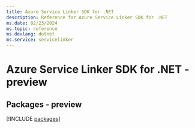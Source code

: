 ```yaml
---
title: Azure Service Linker SDK for .NET
description: Reference for Azure Service Linker SDK for .NET
ms.date: 02/23/2024
ms.topic: reference
ms.devlang: dotnet
ms.service: servicelinker
---
```

# Azure Service Linker SDK for .NET - preview
## Packages - preview
[!INCLUDE [packages](service-linker-index.md)]